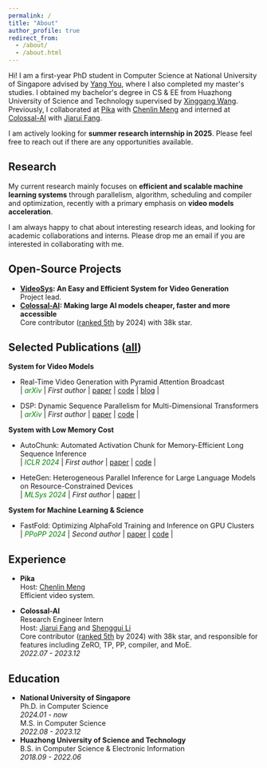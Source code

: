 ```yaml
---
permalink: /
title: "About"
author_profile: true
redirect_from: 
  - /about/
  - /about.html
---
```


Hi! I am a first-year PhD student in Computer Science at National University of Singapore advised by [Yang You](https://www.comp.nus.edu.sg/~youy/), where I also completed my master's studies. I obtained my bachelor's degree in CS & EE from Huazhong University of Science and Technology supervised by [Xinggang Wang](https://xwcv.github.io/). Previously, I collaborated at [Pika](https://pika.art/about) with [Chenlin Meng](https://cs.stanford.edu/~chenlin/) and interned at [Colossal-AI](https://github.com/hpcaitech/ColossalAI) with [Jiarui Fang](https://fangjiarui.github.io/).

I am actively looking for **summer research internship in 2025**. Please feel free to reach out if there are any opportunities available.

Research
------

My current research mainly focuses on **efficient and scalable machine learning systems** through parallelism, algorithm, scheduling and compiler and optimization, recently with a primary emphasis on **video models acceleration**. 

I am always happy to chat about interesting research ideas, and looking for academic collaborations and interns. Please drop me an email if you are interested in collaborating with me.

Open-Source Projects
------

* **[VideoSys](https://github.com/NUS-HPC-AI-Lab/VideoSys): An Easy and Efficient System for Video Generation** \
  Project lead.
* **[Colossal-AI](https://github.com/hpcaitech/ColossalAI): Making large AI models cheaper, faster and more accessible** \
  Core contributor ([ranked 5th](https://github.com/hpcaitech/ColossalAI/graphs/contributors) by 2024) with 38k star.

Selected Publications ([all](https://oahzxl.github.io/publications/))
------

**System for Video Models**
* Real-Time Video Generation with Pyramid Attention Broadcast \
  | <span style="color:green; font-style:italic">arXiv</span> | <span style="font-style:italic">First author</span> 
  | [paper](https://arxiv.org/abs/2408.12588) | [code](https://github.com/NUS-HPC-AI-Lab/VideoSys) | [blog](https://oahzxl.github.io/PAB/) |

* DSP: Dynamic Sequence Parallelism for Multi-Dimensional Transformers \
  | <span style="color:green; font-style:italic">arXiv</span> | <span style="font-style:italic">First author</span> 
  | [paper](https://arxiv.org/abs/2403.10266) | [code](https://github.com/NUS-HPC-AI-Lab/VideoSys) |

**System with Low Memory Cost**

* AutoChunk: Automated Activation Chunk for Memory-Efficient Long Sequence Inference \
  | <span style="color:green; font-style:italic">ICLR 2024</span> | <span style="font-style:italic">First author</span> 
  | [paper](https://arxiv.org/abs/2401.10652) | [code](https://github.com/hpcaitech/ColossalAI/tree/main/colossalai/autochunk) |

* HeteGen: Heterogeneous Parallel Inference for Large Language Models on Resource-Constrained Devices \
  | <span style="color:green; font-style:italic">MLSys 2024</span> | <span style="font-style:italic">First author</span>
  | [paper](https://arxiv.org/abs/2403.01164) |

**System for Machine Learning & Science**
* FastFold: Optimizing AlphaFold Training and Inference on GPU Clusters \
  | <span style="color:green; font-style:italic">PPoPP 2024</span> | <span style="font-style:italic">Second author</span> 
  | [paper](https://dl.acm.org/doi/10.1145/3627535.3638465) | [code](https://github.com/hpcaitech/FastFold) |

Experience
------
* **Pika** \
  Host: [Chenlin Meng](https://cs.stanford.edu/~chenlin/) \
  Efficient video system.

* **Colossal-AI** \
  Research Engineer Intern \
  Host: [Jiarui Fang](https://fangjiarui.github.io/) and [Shenggui Li](https://franklee.xyz/) \
  Core contributor ([ranked 5th](https://github.com/hpcaitech/ColossalAI/graphs/contributors) by 2024) with 38k star, and responsible for features including ZeRO, TP, PP, compiler, and MoE. \
  *2022.07 - 2023.12*

Education
------
* **National University of Singapore** \
  Ph.D. in Computer Science \
  *2024.01 - now* \
  M.S. in Computer Science \
  *2022.08 - 2023.12*
* **Huazhong University of Science and Technology** \
  B.S. in Computer Science & Electronic Information \
  *2018.09 - 2022.06*